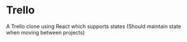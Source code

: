 # Trello
A Trello clone using React which supports states (Should maintain state when moving between projects)
